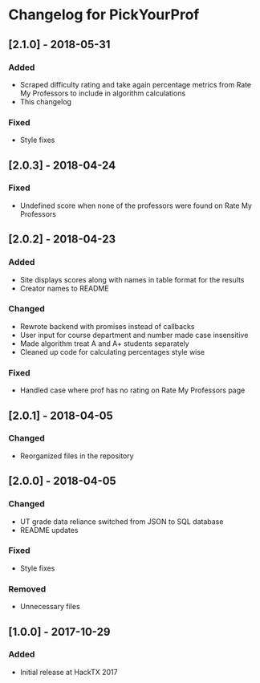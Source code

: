 # Changelog for PickYourProf

## [2.1.0] - 2018-05-31
### Added
- Scraped difficulty rating and take again percentage metrics from Rate My Professors to include in algorithm calculations
- This changelog

### Fixed
- Style fixes

## [2.0.3] - 2018-04-24
### Fixed
- Undefined score when none of the professors were found on Rate My Professors

## [2.0.2] - 2018-04-23
### Added
- Site displays scores along with names in table format for the results
- Creator names to README

### Changed
- Rewrote backend with promises instead of callbacks
- User input for course department and number made case insensitive
- Made algorithm treat A and A+ students separately
- Cleaned up code for calculating percentages style wise

### Fixed
- Handled case where prof has no rating on Rate My Professors page

## [2.0.1] - 2018-04-05
### Changed
- Reorganized files in the repository

## [2.0.0] - 2018-04-05
### Changed
- UT grade data reliance switched from JSON to SQL database
- README updates

### Fixed
- Style fixes

### Removed
- Unnecessary files

## [1.0.0] - 2017-10-29
### Added
- Initial release at HackTX 2017